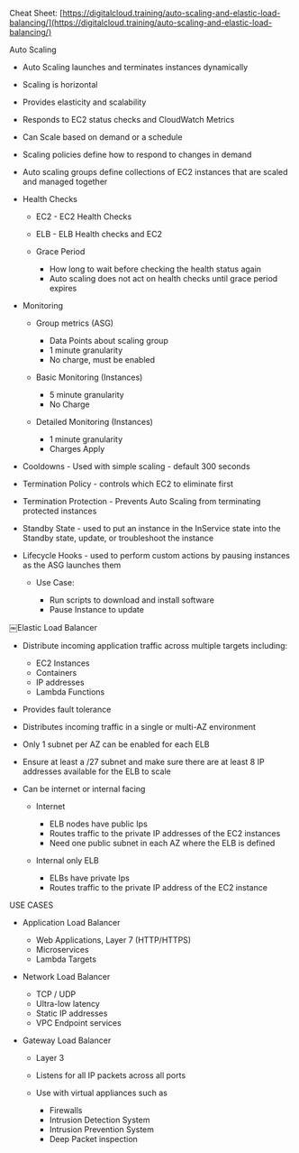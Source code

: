Cheat Sheet: [https://digitalcloud.training/auto-scaling-and-elastic-load-balancing/](https://digitalcloud.training/auto-scaling-and-elastic-load-balancing/)
 
Auto Scaling

- Auto Scaling launches and terminates instances dynamically
- Scaling is horizontal
- Provides elasticity and scalability
- Responds to EC2 status checks and CloudWatch Metrics
- Can Scale based on demand or a schedule
- Scaling policies define how to respond to changes in demand
- Auto scaling groups define collections of EC2 instances that are scaled and managed together
- Health Checks
    
    - EC2 - EC2 Health Checks
    - ELB - ELB Health checks and EC2
    - Grace Period
        
        - How long to wait before checking the health status again
        - Auto scaling does not act on health checks until grace period expires
- Monitoring
    
    - Group metrics (ASG)
        
        - Data Points about scaling group
        - 1 minute granularity
        - No charge, must be enabled
    - Basic Monitoring (Instances)
        
        - 5 minute granularity
        - No Charge
    - Detailed Monitoring (Instances)
        
        - 1 minute granularity
        - Charges Apply
- Cooldowns - Used with simple scaling - default 300 seconds
- Termination Policy - controls which EC2 to eliminate first
- Termination Protection - Prevents Auto Scaling from terminating protected instances
- Standby State - used to put an instance in the InService state into the Standby state, update, or troubleshoot the instance
- Lifecycle Hooks - used to perform custom actions by pausing instances as the ASG launches them
    
    - Use Case:
        
        - Run scripts to download and install software
        - Pause Instance to update

￼Elastic Load Balancer

- Distribute incoming application traffic across multiple targets including:
    
    - EC2 Instances
    - Containers
    - IP addresses
    - Lambda Functions
- Provides fault tolerance
- Distributes incoming traffic in a single or multi-AZ environment
- Only 1 subnet per AZ can be enabled for each ELB
- Ensure at least a /27 subnet and make sure there are at least 8 IP addresses available for the ELB to scale
- Can be internet or internal facing
    
    - Internet
        
        - ELB nodes have public Ips
        - Routes traffic to the private IP addresses of the EC2 instances
        - Need one public subnet in each AZ where the ELB is defined
    - Internal only ELB
        
        - ELBs have private Ips
        - Routes traffic to the private IP address of the EC2 instance
 
USE CASES

- Application Load Balancer
    
    - Web Applications, Layer 7 (HTTP/HTTPS)
    - Microservices
    - Lambda Targets
- Network Load Balancer
    
    - TCP / UDP
    - Ultra-low latency
    - Static IP addresses
    - VPC Endpoint services
- Gateway Load Balancer
    
    - Layer 3
    - Listens for all IP packets across all ports
    - Use with virtual appliances such as
        
        - Firewalls
        - Intrusion Detection System
        - Intrusion Prevention System
        - Deep Packet inspection